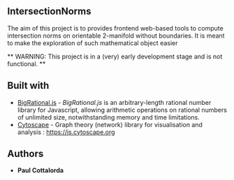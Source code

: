 ## IntersectionNorms

The aim of this project is to provides frontend web-based tools to compute intersection norms on orientable 2-manifold without boundaries.
It is meant to make the exploration of such mathematical object easier

** WARNING: This project is in a (very) early development stage and is not functional. **

## Built with

* [BigRational.js](https://github.com/peterolson/BigRational.js/blob/master/README.md) - *BigRational.js* is an arbitrary-length rational number library for Javascript, allowing arithmetic operations on rational numbers of unlimited size, notwithstanding memory and time limitations.
* [Cytoscape](https://github.com/cytoscape/cytoscape.js) - Graph theory (network) library for visualisation and analysis : https://js.cytoscape.org

## Authors

* **Paul Cottalorda**

